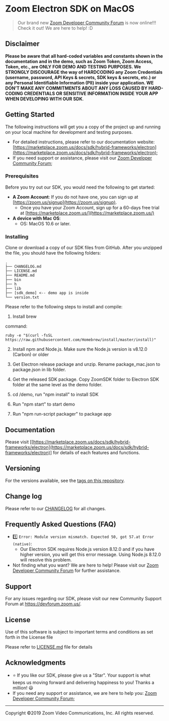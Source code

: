 # Zoom Electron SDK on MacOS

> Our brand new [Zoom Developer Community Forum](https://devforum.zoom.us/) is now online!!! Check it out! We are here to help! :D

## Disclaimer

**Please be aware that all hard-coded variables and constants shown in the documentation and in the demo, such as Zoom Token, Zoom Access, Token, etc., are ONLY FOR DEMO AND TESTING PURPOSES. We STRONGLY DISCOURAGE the way of HARDCODING any Zoom Credentials (username, password, API Keys & secrets, SDK keys & secrets, etc.) or any Personal Identifiable Information (PII) inside your application. WE DON’T MAKE ANY COMMITMENTS ABOUT ANY LOSS CAUSED BY HARD-CODING CREDENTIALS OR SENSITIVE INFORMATION INSIDE YOUR APP WHEN DEVELOPING WITH OUR SDK**.

## Getting Started

The following instructions will get you a copy of the project up and running on your local machine for development and testing purposes.
* For detailed instructions, please refer to our documentation website: [https://marketplace.zoom.us/docs/sdk/hybrid-frameworks/electron](https://marketplace.zoom.us/docs/sdk/hybrid-frameworks/electron);
* If you need support or assistance, please visit our [Zoom Developer Community Forum](https://devforum.zoom.us/);

### Prerequisites

Before you try out our SDK, you would need the following to get started:

* **A Zoom Account**: If you do not have one, you can sign up at [https://zoom.us/signup](https://zoom.us/signup).
  * Once you have your Zoom Account, sign up for a 60-days free trial at [https://marketplace.zoom.us/](https://marketplace.zoom.us/)
* **A device with Mac OS**:
  * OS: MacOS 10.6 or later.


### Installing

Clone or download a copy of our SDK files from GitHub. After you unzipped the file, you should have the following folders:

```
.
├── CHANGELOG.md
├── LICENSE.md
├── README.md
├── bin
├── h
├── lib
├── [sdk_demo] <-- demo app is inside
└── version.txt
```
Please refer to the following steps to install and compile:

1. Install brew

command:
```
ruby -e "$(curl -fsSL https://raw.githubusercontent.com/Homebrew/install/master/install)"
```

2. Install npm and Node.js. Make sure the Node.js version is v8.12.0 (Carbon) or older

3. Get Electron release package and unzip. Rename package_mac.json to package.json in lib folder.

4. Get the released SDK package. Copy ZoomSDK folder to Electron SDK folder at the same level as the demo folder.

5. cd /demo, run "npm install" to install SDK

6. Run "npm start" to start demo

7. Run "npm run-script packager" to package app


## Documentation

Please visit [[https://marketplace.zoom.us/docs/sdk/hybrid-frameworks/electron](https://marketplace.zoom.us/docs/sdk/hybrid-frameworks/electron)] for details of each features and functions.

## Versioning

For the versions available, see the [tags on this repository](https://github.com/zoom/zoom-macsdk-electron/tags).

## Change log

Please refer to our [CHANGELOG](https://github.com/zoom/zoom-macsdk-electron/blob/master/CHANGELOG.md) for all changes.

## Frequently Asked Questions (FAQ)

* :one: `Error: Module version mismatch. Expected 50, got 57.at Error (native)`:
  * Our Electron SDK requires Node.js version 8.12.0 and if you have higher version, you will get this error message. Using Node.js 8.12.0 will resolve this problem.
* Not finding what you want? We are here to help! Please visit our [Zoom Developer Community Forum](https://devforum.zoom.us/) for further assistance.

## Support

For any issues regarding our SDK, please visit our new Community Support Forum at https://devforum.zoom.us/.

## License

Use of this software is subject to important terms and conditions as set forth in the License file

Please refer to [LICENSE.md](LICENSE.md) file for details

## Acknowledgments

* :star: If you like our SDK, please give us a "Star". Your support is what keeps us moving forward and delivering happiness to you! Thanks a million! :smiley:
* If you need any support or assistance, we are here to help you: [Zoom Developer Community Forum](https://devforum.zoom.us/);

---
Copyright ©2019 Zoom Video Communications, Inc. All rights reserved.
